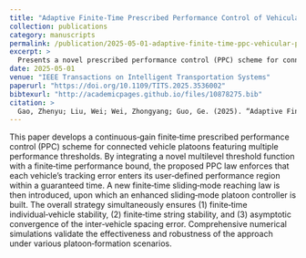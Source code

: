 ```yaml
---
title: "Adaptive Finite‑Time Prescribed Performance Control of Vehicular Platoons With Multilevel Threshold and Asymptotic Convergence"
collection: publications
category: manuscripts
permalink: /publication/2025‑05‑01‑adaptive‑finite‑time‑ppc‑vehicular‑platoons
excerpt: >
  Presents a novel prescribed performance control (PPC) scheme for connected vehicle platoons with multilevel thresholds, achieving finite‑time individual and string stability as well as asymptotic spacing‑error convergence.
date: 2025-05-01
venue: "IEEE Transactions on Intelligent Transportation Systems"
paperurl: "https://doi.org/10.1109/TITS.2025.3536002"
bibtexurl: "http://academicpages.github.io/files/10878275.bib"
citation: >
  Gao, Zhenyu; Liu, Wei; Wei, Zhongyang; Guo, Ge. (2025). “Adaptive Finite‑Time Prescribed Performance Control of Vehicular Platoons With Multilevel Threshold and Asymptotic Convergence.” *IEEE Transactions on Intelligent Transportation Systems*, 26(5), 6503–6513.
---
```

This paper develops a continuous‑gain finite‑time prescribed performance control (PPC) scheme for connected vehicle platoons featuring multiple performance thresholds. By integrating a novel multilevel threshold function with a finite‑time performance bound, the proposed PPC law enforces that each vehicle’s tracking error enters its user‑defined performance region within a guaranteed time. A new finite‑time sliding‑mode reaching law is then introduced, upon which an enhanced sliding‑mode platoon controller is built. The overall strategy simultaneously ensures (1) finite‑time individual‑vehicle stability, (2) finite‑time string stability, and (3) asymptotic convergence of the inter‑vehicle spacing error. Comprehensive numerical simulations validate the effectiveness and robustness of the approach under various platoon‑formation scenarios.
